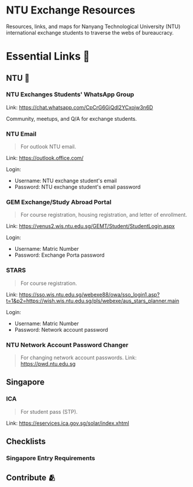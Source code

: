# NTU Exchange Resources
Resources, links, and maps for Nanyang Technological University (NTU) international exchange students to traverse the webs of bureaucracy.

# Essential Links 🔗

## NTU 🏫
### NTU Exchanges Students' WhatsApp Group
Link: https://chat.whatsapp.com/CpCrG6GiQdl2YCxojw3n6D

Community, meetups, and Q/A for exchange students.

### NTU Email
> For outlook NTU email.

Link: https://outlook.office.com/

Login:
- Username: NTU exchange student's email
- Password: NTU exchange student's email password

### GEM Exchange/Study Abroad Portal
> For course registration, housing registration, and letter of enrollment.

Link: https://venus2.wis.ntu.edu.sg/GEMT/Student/StudentLogin.aspx

Login:
- Username: Matric Number
- Password: Exchange Porta password

### STARS
> For course registration.

Link: https://sso.wis.ntu.edu.sg/webexe88/owa/sso_login1.asp?t=1&p2=https://wish.wis.ntu.edu.sg/pls/webexe/aus_stars_planner.main

Login:
- Username: Matric Number
- Password: Network account password

### NTU Network Account Password Changer
> For changing network account passwords.
Link: https://pwd.ntu.edu.sg

## Singapore
### ICA
> For student pass (STP).

Link: https://eservices.ica.gov.sg/solar/index.xhtml


## Checklists
### Singapore Entry Requirements 



## Contribute 🫂
